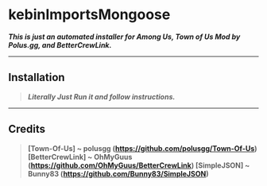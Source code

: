 # kebinImportsMongoose
 ***This is just an automated installer for Among Us, Town of Us Mod by Polus.gg, and BetterCrewLink.***

 ---

 ## Installation
 > ***Literally Just Run it and follow instructions.***
 
 ---

 ## Credits
 > **[Town-Of-Us] ~ polusgg (https://github.com/polusgg/Town-Of-Us)
 > [BetterCrewLink] ~ OhMyGuus (https://github.com/OhMyGuus/BetterCrewLink)
 > [SimpleJSON] ~ Bunny83 (https://github.com/Bunny83/SimpleJSON)**